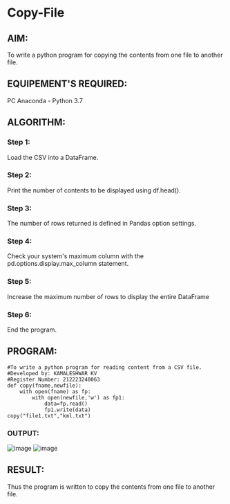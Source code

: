 # Copy-File
## AIM:
To write a python program for copying the contents from one file to another file.
## EQUIPEMENT'S REQUIRED: 
PC
Anaconda - Python 3.7
## ALGORITHM: 
### Step 1:
Load the CSV into a DataFrame.
### Step 2: 
 Print the number of contents to be displayed using df.head().
### Step 3: 
The number of rows returned is defined in Pandas option settings.
### Step 4:  
Check your system's maximum column with the pd.options.display.max_column statement.
### Step 5: 
Increase the maximum number of rows to display the entire DataFrame
### Step 6: 
End the program.
## PROGRAM:
```
#To write a python program for reading content from a CSV file.
#Developed by: KAMALESHWAR KV
#Register Number: 212223240063
def copy(fname,newfile):
    with open(fname) as fp:
        with open(newfile,'w') as fp1:
            data=fp.read()
            fp1.write(data)
copy("file1.txt","kml.txt")            
```
### OUTPUT:
![image](https://github.com/Kamaleshwa/Copy-File/assets/144980199/99f095fa-6008-4169-8e6a-a8557ad8950b)
![image](https://github.com/Kamaleshwa/Copy-File/assets/144980199/00706275-e1b6-417f-b3ea-cb70a4754175)

## RESULT:
Thus the program is written to copy the contents from one file to another file.
